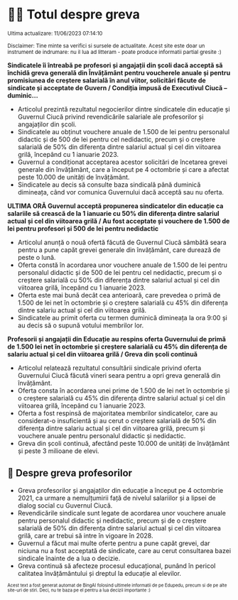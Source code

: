 # 👩‍🏫 Totul despre greva
<sub>Ultima actualizare: 11/06/2023 07:14:10</sub>

<sub>Disclaimer: Tine minte sa verifici si sursele de actualitate. Acest site este doar un instrument de indrumare: nu il lua ad litteram - poate produce informatii partial gresite :)</sub>

**Sindicatele îi întreabă pe profesori și angajații din școli dacă acceptă să închidă greva generală din Învățământ pentru voucherele anuale și pentru promisiunea de creștere salarială în anul viitor, solicitări făcute de sindicate și acceptate de Guvern / Condiția impusă de Executivul Ciucă – duminic...**
- Articolul prezintă rezultatul negocierilor dintre sindicatele din educație și Guvernul Ciucă privind revendicările salariale ale profesorilor și angajaților din școli.
- Sindicatele au obținut vouchere anuale de 1.500 de lei pentru personalul didactic și de 500 de lei pentru cel nedidactic, precum și o creștere salarială de 50% din diferența dintre salariul actual și cel din viitoarea grilă, începând cu 1 ianuarie 2023.
- Guvernul a condiționat acceptarea acestor solicitări de încetarea grevei generale din învățământ, care a început pe 4 octombrie și care a afectat peste 10.000 de unități de învățământ.
- Sindicatele au decis să consulte baza sindicală până duminică dimineața, când vor comunica Guvernului dacă acceptă sau nu oferta.

**ULTIMA ORĂ Guvernul acceptă propunerea sindicatelor din educație ca salariile să crească de la 1 ianuarie cu 50% din diferența dintre salariul actual și cel din viitoarea grilă / Au fost acceptate și vouchere de 1.500 de lei pentru profesori și 500 de lei pentru nedidactic**
- Articolul anunță o nouă ofertă făcută de Guvernul Ciucă sâmbătă seara pentru a pune capăt grevei generale din învățământ, care durează de peste o lună.
- Oferta constă în acordarea unor vouchere anuale de 1.500 de lei pentru personalul didactic și de 500 de lei pentru cel nedidactic, precum și o creștere salarială cu 50% din diferența dintre salariul actual și cel din viitoarea grilă, începând cu 1 ianuarie 2023.
- Oferta este mai bună decât cea anterioară, care prevedea o primă de 1.500 de lei net în octombrie și o creștere salarială cu 45% din diferența dintre salariu actual și cel din viitoarea grilă.
- Sindicatele au primit oferta cu termen duminică dimineața la ora 9:00 și au decis să o supună votului membrilor lor.

**Profesorii și angajații din Educație au respins oferta Guvernului de primă de 1.500 lei net în octombrie și creștere salarială cu 45% din diferența de salariu actual și cel din viitoarea grilă / Greva din școli continuă**
- Articolul relatează rezultatul consultării sindicale privind oferta Guvernului Ciucă făcută vineri seara pentru a opri greva generală din învățământ.
- Oferta consta în acordarea unei prime de 1.500 de lei net în octombrie și o creștere salarială cu 45% din diferența dintre salariul actual și cel din viitoarea grilă, începând cu 1 ianuarie 2023.
- Oferta a fost respinsă de majoritatea membrilor sindicatelor, care au considerat-o insuficientă și au cerut o creștere salarială de 50% din diferența dintre salariu actual și cel din viitoarea grilă, precum și vouchere anuale pentru personalul didactic și nedidactic.
- Greva din școli continuă, afectând peste 10.000 de unități de învățământ și peste 3 milioane de elevi.

## 🏫 Despre greva profesorilor
- Greva profesorilor și angajaților din educație a început pe 4 octombrie 2021, ca urmare a nemulțumirii față de nivelul salariilor și a lipsei de dialog social cu Guvernul Ciucă.
- Revendicările sindicale sunt legate de acordarea unor vouchere anuale pentru personalul didactic și nedidactic, precum și de o creștere salarială de 50% din diferența dintre salariul actual și cel din viitoarea grilă, care ar trebui să intre în vigoare în 2028.
- Guvernul a făcut mai multe oferte pentru a pune capăt grevei, dar niciuna nu a fost acceptată de sindicate, care au cerut consultarea bazei sindicale înainte de a lua o decizie.
- Greva continuă să afecteze procesul educațional, punând în pericol calitatea învățământului și dreptul la educație al elevilor.


<sub><sub>Acest text a fost generat automat de BingAI folosind ultimele informatii de pe Edupedu, precum si de pe alte site-uri de stiri. Deci, nu te baza pe el pentru a lua decizii importante :)</sub></sub>